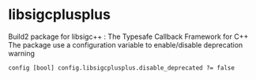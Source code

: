 # libsigcplusplus

Build2 package for libsigc++ : The Typesafe Callback Framework for C++
The package use a configuration variable to enable/disable deprecation warning
```
config [bool] config.libsigcplusplus.disable_deprecated ?= false
```
